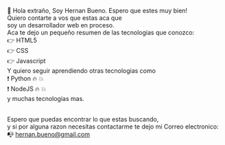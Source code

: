 👋 Hola extraño, Soy Hernan Bueno. Espero que estes muy bien!</br>
Quiero contarte a vos que estas aca que</br>
soy un desarrollador web en proceso.</br>
Aca te dejo un pequeño resumen de las tecnologias que conozco:</br>
👉 HTML5 </br>
👉 CSS</br>
👉 Javascript</br>
Y quiero seguir aprendiendo otras tecnologias como</br>
❗ Python 🔥 💥</br>
❗ NodeJS 🔥 💥</br>
y muchas tecnologias mas.</br></br>

Espero que puedas encontrar lo que estas buscando,</br>
y si por alguna razon necesitas contactarme te dejo mi Correo electronico:</br>
📭 hernan.bueno@gmail.com</br>



